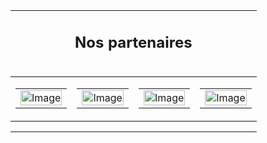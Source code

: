 <table width="100%" class="mb-3" style="padding-bottom: 30px">
<tr><td><div style="text-align: center; padding: 0 30px;"><h2>Nos partenaires</h2></div></td></tr>
<tr><td style="padding: 0;"><table width="100%"><tr><td width="25%"><table role="presentation" cellspacing="0" cellpadding="0" border="0" width="100%"><tr><td ><a href="https://www.unige.ch/medecine/isg/en/about-us/" target="_blank"><img align="center" border="0" src="assets/images/isg_logo.png" alt="Image" title="Image" style="outline: none;text-decoration: none;-ms-interpolation-mode: bicubic;clear: both;display: inline-block !important;border: none;height: auto;float: none;width: 100%;max-width: 200px;" width="105"/></a></td></tr></table></td><td width="25%"><table role="presentation" cellspacing="0" cellpadding="0" border="0" width="100%"><tr><td ><a href="https://ethz.ch" target="_blank"><img align="center" border="0" src="assets/images/eth_logo.png" alt="Image" title="Image" style="outline: none;text-decoration: none;-ms-interpolation-mode: bicubic;clear: both;display: inline-block !important;border: none;height: auto;float: none;width: 100%;max-width: 200px;" width="105"/></a></td></tr></table></td><td width="25%"><table role="presentation" cellspacing="0" cellpadding="0" border="0" width="100%"><tr><td ><a href="https://www.cimplex-project.eu/" target="_blank"><img align="center" border="0" src="assets/images/cimplex_logo.png" alt="Image" title="Image" style="outline: none;text-decoration: none;-ms-interpolation-mode: bicubic;clear: both;display: inline-block !important;border: none;height: auto;float: none;width: 100%;max-width: 100px;" width="105"/></a></td></tr></table></td><td width="25%"><table role="presentation" cellspacing="0" cellpadding="0" border="0" width="100%"><tr><td ><a href="https://isi.it/en/home" target="_blank"><img align="center" border="0" src="assets/images/isi.png" alt="Image" title="Image" style="outline: none;text-decoration: none;-ms-interpolation-mode: bicubic;clear: both;display: inline-block !important;border: none;height: auto;float: none;width: 100%;max-width: 200px;" width="105"/></a></td></tr></table></td></tr></table></td></tr>
</table>